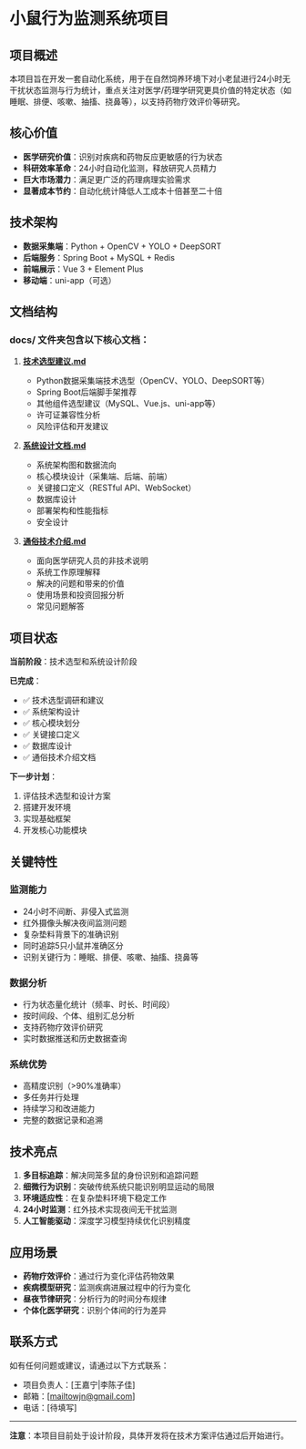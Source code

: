 # 小鼠行为监测系统项目

## 项目概述

本项目旨在开发一套自动化系统，用于在自然饲养环境下对小老鼠进行24小时无干扰状态监测与行为统计，重点关注对医学/药理学研究更具价值的特定状态（如睡眠、排便、咳嗽、抽搐、挠鼻等），以支持药物疗效评价等研究。

## 核心价值

- **医学研究价值**：识别对疾病和药物反应更敏感的行为状态
- **科研效率革命**：24小时自动化监测，释放研究人员精力
- **巨大市场潜力**：满足更广泛的药理病理实验需求
- **显著成本节约**：自动化统计降低人工成本十倍甚至二十倍

## 技术架构

- **数据采集端**：Python + OpenCV + YOLO + DeepSORT
- **后端服务**：Spring Boot + MySQL + Redis
- **前端展示**：Vue 3 + Element Plus
- **移动端**：uni-app（可选）

## 文档结构

### docs/ 文件夹包含以下核心文档：

1. **[技术选型建议.md](./docs/技术选型建议.md)**
   - Python数据采集端技术选型（OpenCV、YOLO、DeepSORT等）
   - Spring Boot后端脚手架推荐
   - 其他组件选型建议（MySQL、Vue.js、uni-app等）
   - 许可证兼容性分析
   - 风险评估和开发建议

2. **[系统设计文档.md](./docs/系统设计文档.md)**
   - 系统架构图和数据流向
   - 核心模块设计（采集端、后端、前端）
   - 关键接口定义（RESTful API、WebSocket）
   - 数据库设计
   - 部署架构和性能指标
   - 安全设计

3. **[通俗技术介绍.md](./docs/通俗技术介绍.md)**
   - 面向医学研究人员的非技术说明
   - 系统工作原理解释
   - 解决的问题和带来的价值
   - 使用场景和投资回报分析
   - 常见问题解答

## 项目状态

**当前阶段**：技术选型和系统设计阶段

**已完成**：
- ✅ 技术选型调研和建议
- ✅ 系统架构设计
- ✅ 核心模块划分
- ✅ 关键接口定义
- ✅ 数据库设计
- ✅ 通俗技术介绍文档

**下一步计划**：
1. 评估技术选型和设计方案
2. 搭建开发环境
3. 实现基础框架
4. 开发核心功能模块

## 关键特性

### 监测能力
- 24小时不间断、非侵入式监测
- 红外摄像头解决夜间监测问题
- 复杂垫料背景下的准确识别
- 同时追踪5只小鼠并准确区分
- 识别关键行为：睡眠、排便、咳嗽、抽搐、挠鼻等

### 数据分析
- 行为状态量化统计（频率、时长、时间段）
- 按时间段、个体、组别汇总分析
- 支持药物疗效评价研究
- 实时数据推送和历史数据查询

### 系统优势
- 高精度识别（>90%准确率）
- 多任务并行处理
- 持续学习和改进能力
- 完整的数据记录和追溯

## 技术亮点

1. **多目标追踪**：解决同笼多鼠的身份识别和追踪问题
2. **细微行为识别**：突破传统系统只能识别明显运动的局限
3. **环境适应性**：在复杂垫料环境下稳定工作
4. **24小时监测**：红外技术实现夜间无干扰监测
5. **人工智能驱动**：深度学习模型持续优化识别精度

## 应用场景

- **药物疗效评价**：通过行为变化评估药物效果
- **疾病模型研究**：监测疾病进展过程中的行为变化
- **昼夜节律研究**：分析行为的时间分布规律
- **个体化医学研究**：识别个体间的行为差异

## 联系方式

如有任何问题或建议，请通过以下方式联系：

- 项目负责人：[王嘉宁|李陈子佳]
- 邮箱：[mailtowjn@gmail.com]
- 电话：[待填写]

---

**注意**：本项目目前处于设计阶段，具体开发将在技术方案评估通过后开始进行。